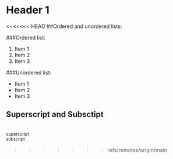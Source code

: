 
# Header 1

<<<<<<< HEAD
##Ordered and unordered lists:

###Ordered list:
1. Item 1
2. Item 2
3. Item 3

###Unordered list:
* Item 1
* Item 2
* Item 3

## Superscript and Subsctipt
<br><sup>superscript</sup>
<br><sub>subscript</sub>
>>>>>>> refs/remotes/origin/main
